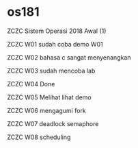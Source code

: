 # os181
ZCZC Sistem Operasi 2018 Awal (1)

ZCZC W01 sudah coba demo W01

ZCZC W02 bahasa c sangat menyenangkan 

ZCZC W03 sudah mencoba lab

ZCZC W04 Done

ZCZC W05 Melihat lihat demo

ZCZC W06 mengagumi fork

ZCZC W07 deadlock semaphore

ZCZC W08 scheduling 
